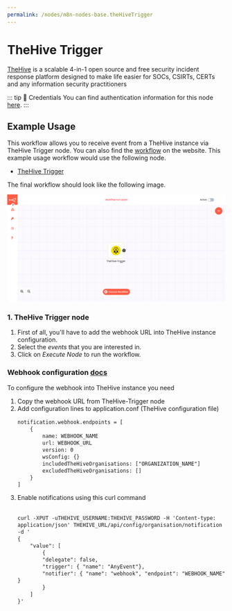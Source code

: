 ```yaml
---
permalink: /nodes/n8n-nodes-base.theHiveTrigger
---
```


# TheHive Trigger

[TheHive](https://thehive-project.org/) is a scalable 4-in-1 open source and free security incident response platform designed to make life easier for SOCs, CSIRTs, CERTs and any information security practitioners

::: tip 🔑 Credentials
You can find authentication information for this node [here](../../../credentials/TheHive/README.md).
:::


## Example Usage

This workflow allows you to receive event from a TheHive instance via TheHive Trigger node. You can also find the [workflow]() on the website. This example usage workflow would use the following node.
- [TheHive Trigger]()

The final workflow should look like the following image.

![A workflow with the TheHive Trigger node](./workflow.png)


### 1. TheHive Trigger node

1. First of all, you'll have to add the webhook URL into TheHive instance configuration.
2. Select the *events* that you are interested in.
3. Click on *Execute Node* to run the workflow.


###  Webhook configuration [docs](https://github.com/TheHive-Project/TheHiveDocs/blob/master/TheHive4/Administration/Webhook.md)

To configure the webhook into TheHive instance you need   
1. Copy the webhook URL from TheHive-Trigger node
2. Add configuration lines to application.conf (TheHive configuration file)
    ```
    notification.webhook.endpoints = [
        {
            name: WEBHOOK_NAME
            url: WEBHOOK_URL
            version: 0
            wsConfig: {}
            includedTheHiveOrganisations: ["ORGANIZATION_NAME"]
            excludedTheHiveOrganisations: []
        }
    ]
    ```
3. Enable notifications using this curl command
    ```

    curl -XPUT -uTHEHIVE_USERNAME:THEHIVE_PASSWORD -H 'Content-type: application/json' THEHIVE_URL/api/config/organisation/notification -d '
    {
        "value": [
            {
            "delegate": false,
            "trigger": { "name": "AnyEvent"},
            "notifier": { "name": "webhook", "endpoint": "WEBHOOK_NAME" }
            }
        ]
    }'
    ```
